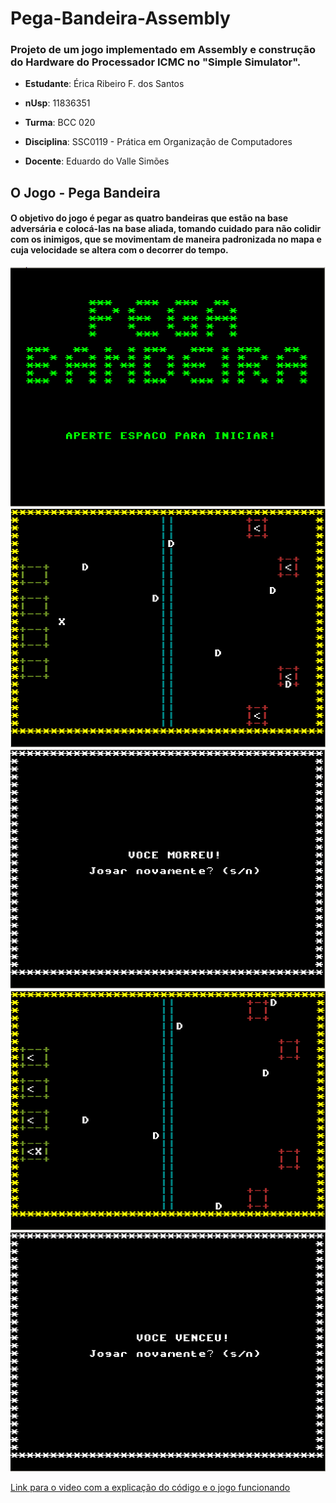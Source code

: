 # Pega-Bandeira-Assembly
### Projeto de um jogo implementado em Assembly e construção do Hardware do Processador ICMC no "Simple Simulator".

* __Estudante__: Érica Ribeiro F. dos Santos 

* __nUsp__: 11836351

* __Turma__: BCC 020

* __Disciplina__:  SSC0119 - Prática em Organização de Computadores

* __Docente__: Eduardo do Valle Simões

## O Jogo - Pega Bandeira
#### O objetivo do jogo é pegar as quatro bandeiras que estão na base adversária e colocá-las na base aliada, tomando cuidado para não colidir com os inimigos, que se movimentam de maneira padronizada no mapa e cuja velocidade se altera com o decorrer do tempo. 
![Alt text](https://github.com/ericarfs/Pega-Bandeira-Assembly/blob/main/imagem_jogo1.PNG?raw=true  "Tela inicial do jogo")
![Alt text](https://github.com/ericarfs/Pega-Bandeira-Assembly/blob/main/imagem_jogo2.PNG?raw=true  "Mapa do jogo")
![Alt text](https://github.com/ericarfs/Pega-Bandeira-Assembly/blob/main/imagem_jogo3.PNG?raw=true  "Tela de derrota")
![Alt text](https://github.com/ericarfs/Pega-Bandeira-Assembly/blob/main/imagem_jogo5.PNG?raw=true  "Bandeiras na base")
![Alt text](https://github.com/ericarfs/Pega-Bandeira-Assembly/blob/main/imagem_jogo4.PNG?raw=true  "Tela de vitória")

[Link para o video com a explicação do código e o jogo funcionando](https://youtu.be/)


